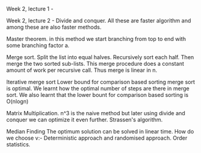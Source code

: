 Week 2, lecture 1 -

Week 2, lecture 2 -
Divide and conquer.
All these are faster algorithm and among these are also faster methods.

Master theorem.
in this method we start branching from top to end with some branching factor a.

Merge sort.
Split the list into equal halves.
Recursively sort each half.
Then merge the two sorted sub-lists.
This merge procedure does a constant amount of work per recursive call.
Thus merge is linear in n.

Iterative merge sort
Lower bound for comparison based sorting
merge sort is optimal.
We learnt how the optimal number of steps are there in merge sort.
We also learnt that the lower bount for comparison based sorting is O(nlogn)

Matrix Multiplication.
n^3 is the naive method 
but later using divide and conquer we can optimize it even further.
Strassen's algorithm.

Median Finding
The optimum solution can be solved in linear time.
How do we choose v:- 
Deterministic approach and randomised approach.
Order statistics.
